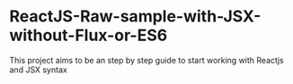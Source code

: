 # ReactJS-Raw-sample-with-JSX-without-Flux-or-ES6
This project aims to be an step by step guide to start working with Reactjs and JSX syntax
